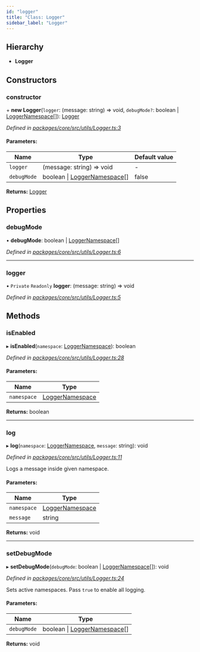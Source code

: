 ```yaml
---
id: "logger"
title: "Class: Logger"
sidebar_label: "Logger"
---
```


## Hierarchy

* **Logger**

## Constructors

### constructor

\+ **new Logger**(`logger`: (message: string) => void, `debugMode?`: boolean \| [LoggerNamespace](../globals.md#loggernamespace)[]): [Logger](logger.md)

*Defined in [packages/core/src/utils/Logger.ts:3](https://github.com/mikro-orm/mikro-orm/blob/d945b8a11/packages/core/src/utils/Logger.ts#L3)*

#### Parameters:

Name | Type | Default value |
------ | ------ | ------ |
`logger` | (message: string) => void | - |
`debugMode` | boolean \| [LoggerNamespace](../globals.md#loggernamespace)[] | false |

**Returns:** [Logger](logger.md)

## Properties

### debugMode

•  **debugMode**: boolean \| [LoggerNamespace](../globals.md#loggernamespace)[]

*Defined in [packages/core/src/utils/Logger.ts:6](https://github.com/mikro-orm/mikro-orm/blob/d945b8a11/packages/core/src/utils/Logger.ts#L6)*

___

### logger

• `Private` `Readonly` **logger**: (message: string) => void

*Defined in [packages/core/src/utils/Logger.ts:5](https://github.com/mikro-orm/mikro-orm/blob/d945b8a11/packages/core/src/utils/Logger.ts#L5)*

## Methods

### isEnabled

▸ **isEnabled**(`namespace`: [LoggerNamespace](../globals.md#loggernamespace)): boolean

*Defined in [packages/core/src/utils/Logger.ts:28](https://github.com/mikro-orm/mikro-orm/blob/d945b8a11/packages/core/src/utils/Logger.ts#L28)*

#### Parameters:

Name | Type |
------ | ------ |
`namespace` | [LoggerNamespace](../globals.md#loggernamespace) |

**Returns:** boolean

___

### log

▸ **log**(`namespace`: [LoggerNamespace](../globals.md#loggernamespace), `message`: string): void

*Defined in [packages/core/src/utils/Logger.ts:11](https://github.com/mikro-orm/mikro-orm/blob/d945b8a11/packages/core/src/utils/Logger.ts#L11)*

Logs a message inside given namespace.

#### Parameters:

Name | Type |
------ | ------ |
`namespace` | [LoggerNamespace](../globals.md#loggernamespace) |
`message` | string |

**Returns:** void

___

### setDebugMode

▸ **setDebugMode**(`debugMode`: boolean \| [LoggerNamespace](../globals.md#loggernamespace)[]): void

*Defined in [packages/core/src/utils/Logger.ts:24](https://github.com/mikro-orm/mikro-orm/blob/d945b8a11/packages/core/src/utils/Logger.ts#L24)*

Sets active namespaces. Pass `true` to enable all logging.

#### Parameters:

Name | Type |
------ | ------ |
`debugMode` | boolean \| [LoggerNamespace](../globals.md#loggernamespace)[] |

**Returns:** void
